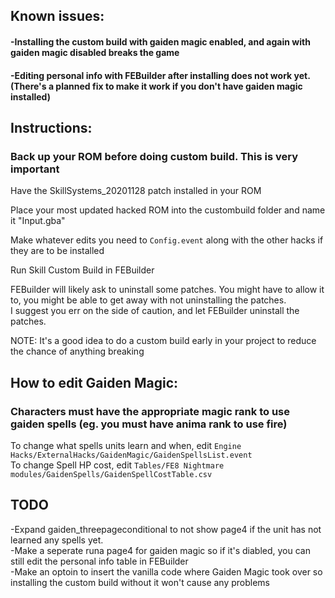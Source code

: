 ## Known issues:
#### -Installing the custom build with gaiden magic enabled, and again with gaiden magic disabled breaks the game
#### -Editing personal info with FEBuilder after installing does not work yet. (There's a planned fix to make it work if you don't have gaiden magic installed)

## Instructions:

### Back up your ROM before doing custom build. This is very important

Have the SkillSystems_20201128 patch installed in your ROM  

Place your most updated hacked ROM into the custombuild folder and name it "Input.gba"  

Make whatever edits you need to `Config.event` along with the other hacks if they are to be installed  

Run Skill Custom Build in FEBuilder  

FEBuilder will likely ask to uninstall some patches. You might have to allow it to, you might be able to get away with not uninstalling the patches.  
I suggest you err on the side of caution, and let FEBuilder uninstall the patches.  

NOTE: It's a good idea to do a custom build early in your project to reduce the chance of anything breaking  

## How to edit Gaiden Magic:

### Characters must have the appropriate magic rank to use gaiden spells (eg. you must have anima rank to use fire)

To change what spells units learn and when, edit `Engine Hacks/ExternalHacks/GaidenMagic/GaidenSpellsList.event`  
To change Spell HP cost, edit `Tables/FE8 Nightmare modules/GaidenSpells/GaidenSpellCostTable.csv`  

## TODO
-Expand gaiden_threepageconditional to not show page4 if the unit has not learned any spells yet.  
-Make a seperate runa page4 for gaiden magic so if it's diabled, you can still edit the personal info table in FEBuilder  
-Make an optoin to insert the vanilla code where Gaiden Magic took over so installing the custom build without it won't cause any problems  
